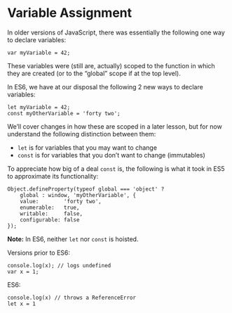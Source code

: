 # Variable Assignment

In older versions of JavaScript, there was essentially the following one way to declare variables:

    var myVariable = 42;

These variables were (still are, actually) scoped to the function in which they are created (or to the “global” scope if at the top level).

In ES6, we have at our disposal the following 2 new ways to declare variables:

    let myVariable = 42;
    const myOtherVariable = 'forty two';

We’ll cover changes in how these are scoped in a later lesson, but for now understand the following distinction between them:

- `let` is for variables that you may want to change
- `const` is for variables that you don’t want to change (immutables)

To appreciate how big of a deal `const` is, the following is what it took in ES5 to approximate its functionality:

    Object.defineProperty(typeof global === 'object' ?
        global : window, 'myOtherVariable', {
        value:        'forty two',
        enumerable:   true,
        writable:     false,
        configurable: false
    });

**Note:** In ES6, neither `let` nor `const` is hoisted.

Versions prior to ES6:

    console.log(x); // logs undefined
    var x = 1;

ES6:

    console.log(x) // throws a ReferenceError
    let x = 1
